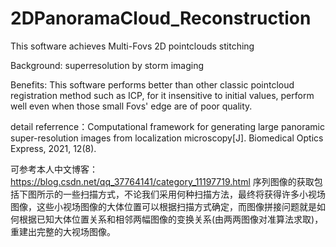# 2DPanoramaCloud_Reconstruction
This software achieves Multi-Fovs 2D pointclouds stitching

Background: superresolution by storm imaging

Benefits: This software performs better than other classic pointcloud registration method such as ICP, for it insensitive to initial values, perform well even when those small Fovs' edge are of poor quality.

detail referrence：Computational framework for generating large panoramic super-resolution images from localization microscopy[J]. Biomedical Optics Express, 2021, 12(8).

可参考本人中文博客：
https://blog.csdn.net/qq_37764141/category_11197719.html
序列图像的获取包括下图所示的一些扫描方式，不论我们采用何种扫描方法，最终将获得许多小视场图像，这些小视场图像的大体位置可以根据扫描方式确定，而图像拼接问题就是如何根据已知大体位置关系和相邻两幅图像的变换关系(由两两图像对准算法求取)，重建出完整的大视场图像。
